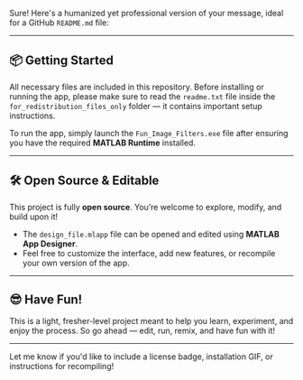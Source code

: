 Sure! Here's a humanized yet professional version of your message, ideal for a GitHub `README.md` file:

---

## 📦 Getting Started

All necessary files are included in this repository. Before installing or running the app, please make sure to read the `readme.txt` file inside the `for_redistribution_files_only` folder — it contains important setup instructions.

To run the app, simply launch the `Fun_Image_Filters.exe` file after ensuring you have the required **MATLAB Runtime** installed.

---

## 🛠️ Open Source & Editable

This project is fully **open source**. You’re welcome to explore, modify, and build upon it!

* The `design_file.mlapp` file can be opened and edited using **MATLAB App Designer**.
* Feel free to customize the interface, add new features, or recompile your own version of the app.

---

## 😎 Have Fun!

This is a light, fresher-level project meant to help you learn, experiment, and enjoy the process. So go ahead — edit, run, remix, and have fun with it!

---

Let me know if you'd like to include a license badge, installation GIF, or instructions for recompiling!
